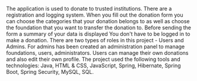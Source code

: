 The application is used to donate to trusted institutions.
There are a registration and logging system.
When you fill out the donation form you can choose the categories that your donation belongs to as well as choose the foundation that you want to transfer the donation to.
Before sending the form a summary of your data is displayed
You don't have to be logged in to make a donation.
There are two types of roles in this project - Users and Admins.
For admins has been created an administration panel to manage foundations, users, administrators. 
Users can manage their own donations and also edit their own profile.
The project used the following tools and technologies: Java, HTML & CSS, JavaScript, Spring, Hibernate, Spring Boot, Spring Security, MySQL, SQL.
